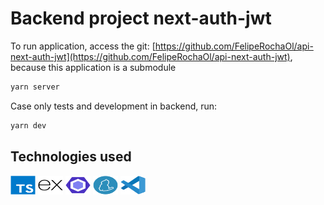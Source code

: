 # Backend project next-auth-jwt

To run application, access the git: [https://github.com/FelipeRochaOl/api-next-auth-jwt](https://github.com/FelipeRochaOl/api-next-auth-jwt), because this application is a submodule

```sh
yarn server
```

Case only tests and development in backend, run:
```sh
yarn dev
```

## Technologies used
<div style="display:inline-block">
<img align="center" alt="Typescript" height="30" width="40" src="https://raw.githubusercontent.com/devicons/devicon/master/icons/typescript/typescript-original.svg">
<img align="center" alt="ExpressJS" height="30" width="40" src="https://raw.githubusercontent.com/devicons/devicon/master/icons/express/express-original.svg">
<img align="center" alt="Eslint" height="30" width="40" src="https://raw.githubusercontent.com/devicons/devicon/master/icons/eslint/eslint-original.svg">
<img align="center" alt="Yarn" height="30" width="40" src="https://raw.githubusercontent.com/devicons/devicon/master/icons/yarn/yarn-original.svg">
<img align="center" alt="Vscode" height="30" width="40" src="https://raw.githubusercontent.com/devicons/devicon/master/icons/vscode/vscode-original.svg">
</div>